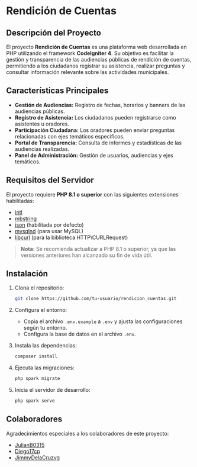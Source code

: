 # Rendición de Cuentas

## Descripción del Proyecto

El proyecto **Rendición de Cuentas** es una plataforma web desarrollada en PHP utilizando el framework **CodeIgniter 4**. Su objetivo es facilitar la gestión y transparencia de las audiencias públicas de rendición de cuentas, permitiendo a los ciudadanos registrar su asistencia, realizar preguntas y consultar información relevante sobre las actividades municipales.

## Características Principales

- **Gestión de Audiencias:** Registro de fechas, horarios y banners de las audiencias públicas.
- **Registro de Asistencia:** Los ciudadanos pueden registrarse como asistentes u oradores.
- **Participación Ciudadana:** Los oradores pueden enviar preguntas relacionadas con ejes temáticos específicos.
- **Portal de Transparencia:** Consulta de informes y estadísticas de las audiencias realizadas.
- **Panel de Administración:** Gestión de usuarios, audiencias y ejes temáticos.

## Requisitos del Servidor

El proyecto requiere **PHP 8.1 o superior** con las siguientes extensiones habilitadas:

- [intl](http://php.net/manual/en/intl.requirements.php)
- [mbstring](http://php.net/manual/en/mbstring.installation.php)
- [json](http://php.net/manual/en/json.installation.php) (habilitada por defecto)
- [mysqlnd](http://php.net/manual/en/mysqlnd.install.php) (para usar MySQL)
- [libcurl](http://php.net/manual/en/curl.requirements.php) (para la biblioteca HTTP\CURLRequest)

> **Nota:** Se recomienda actualizar a PHP 8.1 o superior, ya que las versiones anteriores han alcanzado su fin de vida útil.

## Instalación

1. Clona el repositorio:
   ```bash
   git clone https://github.com/tu-usuario/rendicion_cuentas.git
   ```
2. Configura el entorno:
   - Copia el archivo `.env.example` a `.env` y ajusta las configuraciones según tu entorno.
   - Configura la base de datos en el archivo `.env`.

3. Instala las dependencias:
   ```bash
   composer install
   ```

4. Ejecuta las migraciones:
   ```bash
   php spark migrate
   ```

5. Inicia el servidor de desarrollo:
   ```bash
   php spark serve
   ```

## Colaboradores

Agradecimientos especiales a los colaboradores de este proyecto:

- [JulianB0315](https://github.com/JulianB0315)
- [Diego17cp](https://github.com/Diego17cp)
- [JimmyDelaCruzvg](https://github.com/JimmyDelaCruzvg)